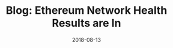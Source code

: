 ---
title: "Blog: Ethereum Network Health Results are In"
date: 2018-08-13
tags: [blockchain, writing, finance]
excerpt: "Blockchian, Finance, Cryptocurrency"
link: https://medium.com/amberdata/ethereum-network-health-results-are-in-f8d239a07d6e
---